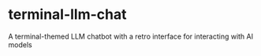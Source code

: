 # terminal-llm-chat
A terminal-themed LLM chatbot with a retro interface for interacting with AI models
